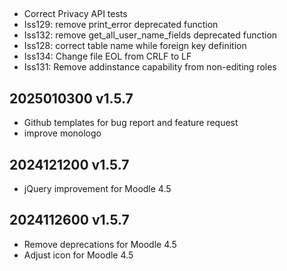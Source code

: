 ##
* Correct Privacy API tests
* Iss129: remove print_error deprecated function
* Iss132: remove get_all_user_name_fields deprecated function
* Iss128: correct table name while foreign key definition
* Iss134: Change file EOL from CRLF to LF
* Iss131: Remove addinstance capability from non-editing roles

## 2025010300 v1.5.7
* Github templates for bug report and feature request
* improve monologo

## 2024121200 v1.5.7
* jQuery improvement for Moodle 4.5

## 2024112600 v1.5.7
* Remove deprecations for Moodle 4.5
* Adjust icon for Moodle 4.5

